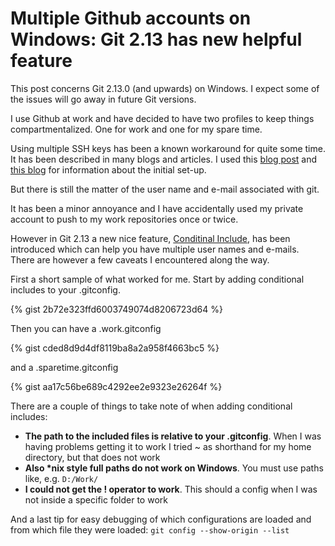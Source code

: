 # Multiple Github accounts on Windows: Git 2.13 has new helpful feature

This post concerns Git 2.13.0 (and upwards) on Windows. I expect some of the issues will go away in future Git versions.

I use Github at work and have decided to have two profiles to keep things compartmentalized. One for work and one for my spare time.

Using multiple SSH keys has been a known workaround for quite some time. It has been described in many blogs and articles. I used this [blog post](https://ricardianambivalence.com/2013/09/22/github-for-work-and-play-multiple-accounts/)  and [this blog](https://code.tutsplus.com/tutorials/quick-tip-how-to-work-with-github-and-multiple-accounts--net-22574") for information about the initial set-up.

But there is still the matter of the user name and e-mail associated with git.

It has been a minor annoyance and I have accidentally used my private account to push to my work repositories once or twice.

However in Git 2.13 a new nice feature, [Conditinal Include](https://git-scm.com/docs/git-config#_includes"), has been introduced which can help you have multiple user names and e-mails. There are however a few caveats I encountered along the way.

First a short sample of what worked for me. Start by adding conditional includes to your .gitconfig.

{% gist 2b72e323ffd6003749074d8206723d64 %}

Then you can have a .work.gitconfig

{% gist cded8d9d4df8119ba8a2a958f4663bc5 %}

and a .sparetime.gitconfig

{% gist aa17c56be689c4292ee2e9323e26264f %}

There are a couple of things to take note of when adding conditional includes:

* **The path to the included files is relative to your .gitconfig**. When I was having problems getting it to work I tried ~ as shorthand for my home directory, but that does not work
* **Also \*nix style full paths do not work on Windows**. You must use paths like, e.g. ``D:/Work/``
* **I could not get the ! operator to work**. This should a config when I was not inside a specific folder to work

And a last tip for easy debugging of which configurations are loaded and from which file they were loaded:
``git config --show-origin --list``